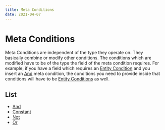 ```yaml
---
title: Meta Conditions
date: 2021-04-07
---
```

# Meta Conditions

Meta Conditions are independent of the type they operate on. They basically combine or modify other conditions. The conditions which are modified have to be of the type the field of the meta condition requires. For example, if you have a field which requires an [Entity Condition](entity_conditions.md) and you insert an [And](and) meta condition, the conditions you need to provide inside that conditions will have to be [Entity Conditions](entity_conditions.md) as well.

## List

* [And](and)
* [Constant](constant)
* [Not](not)
* [Or](or)
